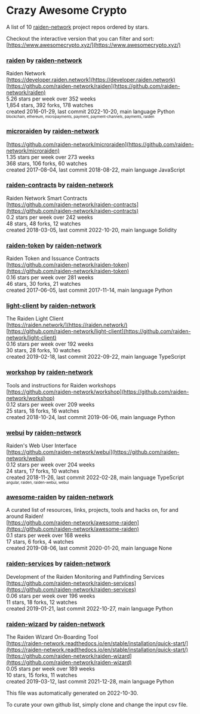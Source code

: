 # Crazy Awesome Crypto
A list of 10 [raiden-network](https://github.com/raiden-network) project repos ordered by stars.  

Checkout the interactive version that you can filter and sort: 
[https://www.awesomecrypto.xyz/](https://www.awesomecrypto.xyz/)  


### [raiden](https://github.com/raiden-network/raiden) by [raiden-network](https://github.com/raiden-network)  
Raiden Network  
[https://developer.raiden.network](https://developer.raiden.network)  
[https://github.com/raiden-network/raiden](https://github.com/raiden-network/raiden)  
5.26 stars per week over 352 weeks  
1,854 stars, 392 forks, 178 watches  
created 2016-01-29, last commit 2022-10-20, main language Python  
<sub><sup>blockchain, ethereum, micropayments, payment, payment-channels, payments, raiden</sup></sub>


### [microraiden](https://github.com/raiden-network/microraiden) by [raiden-network](https://github.com/raiden-network)  
  
[https://github.com/raiden-network/microraiden](https://github.com/raiden-network/microraiden)  
1.35 stars per week over 273 weeks  
368 stars, 106 forks, 60 watches  
created 2017-08-04, last commit 2018-08-22, main language JavaScript  


### [raiden-contracts](https://github.com/raiden-network/raiden-contracts) by [raiden-network](https://github.com/raiden-network)  
Raiden Network Smart Contracts  
[https://github.com/raiden-network/raiden-contracts](https://github.com/raiden-network/raiden-contracts)  
0.2 stars per week over 242 weeks  
48 stars, 48 forks, 12 watches  
created 2018-03-05, last commit 2022-10-20, main language Solidity  


### [raiden-token](https://github.com/raiden-network/raiden-token) by [raiden-network](https://github.com/raiden-network)  
Raiden Token and Issuance Contracts  
[https://github.com/raiden-network/raiden-token](https://github.com/raiden-network/raiden-token)  
0.16 stars per week over 281 weeks  
46 stars, 30 forks, 21 watches  
created 2017-06-05, last commit 2017-11-14, main language Python  


### [light-client](https://github.com/raiden-network/light-client) by [raiden-network](https://github.com/raiden-network)  
The Raiden Light Client  
[https://raiden.network/](https://raiden.network/)  
[https://github.com/raiden-network/light-client](https://github.com/raiden-network/light-client)  
0.16 stars per week over 192 weeks  
30 stars, 28 forks, 10 watches  
created 2019-02-18, last commit 2022-09-22, main language TypeScript  


### [workshop](https://github.com/raiden-network/workshop) by [raiden-network](https://github.com/raiden-network)  
Tools and instructions for Raiden workshops  
[https://github.com/raiden-network/workshop](https://github.com/raiden-network/workshop)  
0.12 stars per week over 209 weeks  
25 stars, 18 forks, 16 watches  
created 2018-10-24, last commit 2019-06-06, main language Python  


### [webui](https://github.com/raiden-network/webui) by [raiden-network](https://github.com/raiden-network)  
Raiden's Web User Interface  
[https://github.com/raiden-network/webui](https://github.com/raiden-network/webui)  
0.12 stars per week over 204 weeks  
24 stars, 17 forks, 10 watches  
created 2018-11-26, last commit 2022-02-28, main language TypeScript  
<sub><sup>angular, raiden, raiden-webui, webui</sup></sub>


### [awesome-raiden](https://github.com/raiden-network/awesome-raiden) by [raiden-network](https://github.com/raiden-network)  
A curated list of resources, links, projects, tools and hacks on, for and around Raiden!   
[https://github.com/raiden-network/awesome-raiden](https://github.com/raiden-network/awesome-raiden)  
0.1 stars per week over 168 weeks  
17 stars, 6 forks, 4 watches  
created 2019-08-06, last commit 2020-01-20, main language None  


### [raiden-services](https://github.com/raiden-network/raiden-services) by [raiden-network](https://github.com/raiden-network)  
Development of the Raiden Monitoring and Pathfinding Services  
[https://github.com/raiden-network/raiden-services](https://github.com/raiden-network/raiden-services)  
0.06 stars per week over 196 weeks  
11 stars, 18 forks, 12 watches  
created 2019-01-21, last commit 2022-10-27, main language Python  


### [raiden-wizard](https://github.com/raiden-network/raiden-wizard) by [raiden-network](https://github.com/raiden-network)  
The Raiden Wizard On-Boarding Tool  
[https://raiden-network.readthedocs.io/en/stable/installation/quick-start/](https://raiden-network.readthedocs.io/en/stable/installation/quick-start/)  
[https://github.com/raiden-network/raiden-wizard](https://github.com/raiden-network/raiden-wizard)  
0.05 stars per week over 189 weeks  
10 stars, 15 forks, 11 watches  
created 2019-03-12, last commit 2021-12-28, main language Python  


This file was automatically generated on 2022-10-30.  

To curate your own github list, simply clone and change the input csv file.  
